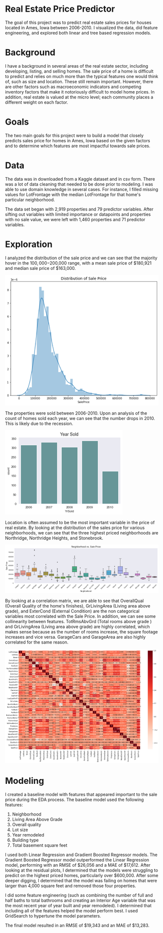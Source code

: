 # Real Estate Price Predictor
The goal of this project was to predict real estate sales prices for houses located in Ames, Iowa between 2006-2010. I visualized the data, did feature engineering, and explored both linear and tree based regression models.

# Background
I have a background in several areas of the real estate sector, including developing, listing, and selling homes. The sale price of a home is difficult to predict and relies on much more than the typical features one would think of, such as size and location. These still remain important. However, there are other factors such as macroeconomic indicators and competing inventory factors that make it notoriously difficult to model home prices. In addition, real estate is valued at the micro level; each community places a different weight on each factor.

# Goals
The two main goals for this project were to build a model that closely predicts sales price for homes in Ames, Iowa based on the given factors and to determine which features are most impactful towards sale prices.

# Data
The data was in downloaded from a Kaggle dataset and in csv form. There was a lot of data cleaning that needed to be done prior to modeling. I was able to use domain knowledge in several cases. For instance, I filled missing values for LotFrontage with the median LotFrontage for that home's particular neighborhood. 

The data set began with 2,919 properties and 79 predictor variables. After sifting out variables with limited importance or datapoints and properties with no sale value, we were left with 1,460 properties and 71 predictor variables.

# Exploration
I analyzed the distribution of the sale price and we can see that the majority hover in the $100,000-$200,000 range, with a mean sale price of $180,921 and median sale price of $163,000. 

![Images](/images/Dist_Sale_Price.png)

The properties were sold between 2006-2010. Upon an analysis of the count of homes sold each year, we can see that the number drops in 2010. This is likely due to the recession.

![Images](/images/Year_Sold.png)

Location is often assumed to be the most important variable in the price of real estate. By looking at the distribution of the sales price for various neighborhoods, we can see that the three highest priced neighborhoods are Northridge, Northridge Heights, and Stonebrook.

![Images](/images/Neigh_Sale_Price_FINAL.png)

By looking at a correlation matrix, we are able to see that OverallQual (Overall Quality of the home's finishes), GrLivingArea (Living area above grade), and ExterCond (External Condition) are the non categorical variables most correlated with the Sale Price. In addition, we can see some collinearity between features. TotRmsAbvGrd (Total rooms above grade ) and GrLivingArea (Living area above grade) are highly correlated, which makes sense because as the number of rooms increase, the square footage increases and vice versa. GarageCars and GarageArea are also highly correlated for the same reason.

![Images](/images/heatmap.png)

# Modeling

I created a baseline model with features that appeared important to the sale price during the EDA process. The baseline model used the following features:
1) Neighborhood
2) Living Area Above Grade
3) Overall quality
4) Lot size
5) Year remodeled
6) Building type
7) Total basement square feet

I used both Linear Regression and Gradient Boosted Regressor models. The Gradient Boosted Regressor model outperformed the Linear Regression model, performing with an RMSE of $26,056 and a MAE of $17,612. After looking at the residual plots, I determined that the models were struggling to predict on the highest priced homes, particularly over $600,000. After some deeper digging, I determined that the model was failing on homes that were larger than 4,000 square feet and removed those four properties.

I did some feature engineering (such as combining the number of full and half baths to total bathrooms and creating an Interior Age variable that was the most recent year of year built and year remodeled). I determined that including all of the features helped the model perform best. I used GridSearch to hypertune the model parameters.

The final model resulted in an RMSE of $19,343 and an MAE of $13,283. 

